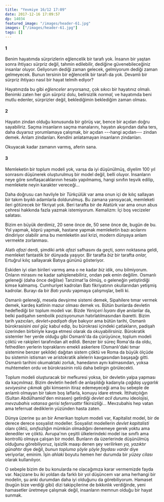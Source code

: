 ```yaml
---
title: "Yevmiye 16/12 17:09"
date: 2017-12-16 17:09:57
dp: 14034
featured_image: "/images/header-61.jpg"
images: ["/images/header-61.jpg"]
tags: []
---
```


#### 1

Benim hayatımda sürprizlerin eğlencelik bir tarafı yok. İnsanın bir yaştan sonra
ihtiyacı sürpriz değil, tahmin edilebilir, dediğine güvenebileceğiniz insanlar
oluyor. Geliyorum dediği zaman gelecek, gelmiyorum dediği zaman gelmeyecek.
Bunun tersinin bir eğlencelik bir tarafı da yok. Devamlı bir sürpriz ihtiyacı
nasıl bir hayat telmih ediyor? 

Hayatınızda bu gibi *eğlenceler* arıyorsanız, çok sıkıcı bir hayatınız olmalı.
Benimki zaten her gün sürpriz dolu, belirsizlik *normal,* ve hayatımda beni
mutlu edenler, sürprizler değil, beklediğimin beklediğim zaman olması.

#### 2

Hayatın zindan olduğu konusunda bir görüş var, bence bir açıdan doğru
sayabiliriz. Saçma insanların saçma manalarını, hayatın akışından daha ters,
daha duyarsız yorumlamaya çalışmak, bir açıdan ---hangi açıdan--- zindan demek.
Anlam zindanları. Kendini anlatamayan insanların zindanları. 

Okuyacak kadar zamanın varmış, aferin sana. 

#### 3

Memleketin bir toplum modeli yok, varsa da iyi düşünülmüş, diyelim 100 yıl
sonrasını düşünerek oluşturulmuş bir model değil, belli oluyor. İnsanların neye
göre sınıflaşacaklarının hesabı yapılmamış, hangi sınıfın teşvik edilip,
memlekete neyin karakter vereceği...

Daha doğrusu can havliyle bir *Türkçülük* var ama onun içi de kılıç sallayan bir
takım bıyıklı adamlarla doldurulmuş. Bu zamana yansıyacak, memleketi ileri
götürecek bir fikriyat yok. Beri tarafta bir de Atatürk var ama onun abus
çehresi hakkında fazla yazmak istemiyorum. Kemalizm: İçi boş vecizeler salatası.

Bizim en büyük derdimiz, 20 sene önce de, 50 sene önce de, bugün de bu. Yol
yapmak, köprü yapmak, hastane yapmak memleketin bazı acılarını dindiriyor
olabilir ama bu memleketin asıl krizi, modern dünyaya anlam vermekte zorlanması.

Alatlı *afazi* derdi, şimdiki artık *afazi* safhasını da geçti, *sanrı*
noktasına geldi, memleket fantastik bir dünyada yaşıyor. Bir tarafta *biz* bir
tarafta *onlar,* Ertuğrul kılıç sallayarak Batıya gününü gösteriyor. 

Eskiden iyi olan birileri varmış ama o ne kadar *biz* idik, onu bilmiyorum.
Onların mirasını ne kadar sahiplenebiliriz, ondan pek emin değilim. Osmanlı
geleneği (daha önce değilse) Tanzimat'la ölmüş, o geleneğin yetiştirdiği kimse
kalmamış. Cumhuriyet kadroları Batı fikriyatının okullarından yetişmiş kadrolar.
Burayı da bir *Batı yurdu* yapmaya çalışmışlar, belli ki. 

Osmanlı geleneği, mesela devşirme sistemi demek, Sipahilere tımar vermek demek,
kardeş katlinin mazur olması demek vs. Bütün bunlarda devletin hedeflediği bir
toplum modeli var. Bizde *Yeniçeri İsyanı* diye anılanlar da, belki padişahın
sembolik pozisyonunun hatırlatılmasından ibaretti. Bizim tarih yazıcıları,
*devlet=padişah* diye bakıyor ama bütün tarihi, Osmanlı bürokrasisini *asıl güç*
kabul edip, bu bürokrasi içindeki çatlakların, padişah üzerinden birbiriyle
kavga etmesi olarak da okuyabilirsiniz. Bürokratik sistemler her yerde olduğu
gibi Osmanlı'da da çürüyünce, toplum modeli çöktü ve rakipleri tarafından alt
edildi. Benzer bir süreç Roma'da da oldu, fethedilen yerlerin topraklarını
emekli askerlere (Osmanlı'daki tımar sistemine benzer şekilde) dağıtan sistem
çöktü ve Roma da büyük ölçüde bu sistemin istismarı ve aristokratik ailelerin
kavgasından başaşağı gitti. Osmanlı tarihini okumaktaki zorluk, hanedanın aynı
kalmasından, yoksa muhtemelen ordu ve bürokrasinin rolü daha belirgin görülecekti.

Toplum modeli oluşturacak bir mefkuresi yoksa, bir devletin yalpa yapması da
kaçınılmaz. Bizim devletin hedefi de anlaşıldığı kadarıyla *çağdaş uygarlık
seviyesine çıkmak* gibi kimsenin itiraz edemeyeceği ama bu sebeple de anlamlı
olmayan bir takım boş laflarla, konuyu idare etmek. İttihatçılığın (Sultan
Abdülhamid'den mirasen) getirdiği *devlet acil durumu* ideolojisi, *mevzubahis
vatansa gerisi teferruattır* fikirsizliği... Mevzubahis hep vatan ama teferruat
dediklerin yüzünden hasta zaten. 

Dünya üzerine şu an bir Amerikan toplum modeli var, Kapitalist model, bir de
derece derece sosyalist modeller. Sosyalist modellerin *devlet kapitalisti*
olanı çöktü, *sınıfsızlığın* mümkün olmadığını denemeye gerek yoktu ama
denediler ve çöktü. Avrupa'nın çeşitli ülkelerindeki model ise sınıflı ama
kontrollü olmaya çalışan bir model. Bunların da üzerlerinde düşünülmüş olduğunu
görebiliyoruz, işsizlik maaşı denen şey verilirken *ya, yazıktır günahtır* diye
değil, *bunun topluma şöyle şöyle faydası vardır* diye veriyorlar, eminim. İşin
*ahlaki* boyutu hemen her durumda bir *yüzey cilası* olarak kullanılıyor. 

O sebeple bizim de bu konularda ne olacağımıza karar vermemizde fayda var.
Naçizane bu iki yoldan da farklı bir yol düşüncem var ama herhangi bir modelin,
şu anki durumdan daha iyi olduğunu da görebiliyorum. Hamaset (bugün bize verdiği
gibi) dizi takipçilerine de bıkkınlık verdiğinde, yeni hamasetler üretmeye
çalışmak değil, insanların memnun olduğu bir hayat sunmak. 

